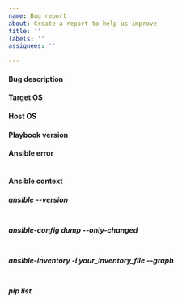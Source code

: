 ```yaml
---
name: Bug report
about: Create a report to help us improve
title: ''
labels: ''
assignees: ''

---
```


#### Bug description

<!--
A clear and concise description of the problem you are facing and what you expected to happen instead.
-->

#### Target OS

<!--
The operating system against playbook is running
-->

#### Host OS

<!--
The operating system against playbook is running
-->

#### Playbook version

<!-- semver release or `git rev-parse HEAD` sha -->

#### Ansible error

<!--
Copy and paste the failed Ansible task while running this playbook (inside below code fences)
-->

```shell

```

#### Ansible context

<!--
Paste the output of the following commands (prefix by `pipenv run` or run within `pipenv shell`)
-->

##### ansible --version

```shell

```

##### ansible-config dump --only-changed

```shell

```

##### ansible-inventory -i your_inventory_file --graph

```shell

```

##### pip list

```shell

```
